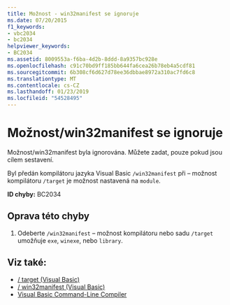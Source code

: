 ```yaml
---
title: Možnost - win32manifest se ignoruje
ms.date: 07/20/2015
f1_keywords:
- vbc2034
- bc2034
helpviewer_keywords:
- BC2034
ms.assetid: 8009553a-f6ba-4d2b-8ddd-8a9357bc928e
ms.openlocfilehash: c91c70bd9ff185bb644fa6cea26b78eb4a5cdf81
ms.sourcegitcommit: 6b308cf6d627d78ee36dbbae8972a310ac7fd6c8
ms.translationtype: MT
ms.contentlocale: cs-CZ
ms.lasthandoff: 01/23/2019
ms.locfileid: "54528495"
---
```

# <a name="option-win32manifest-ignored"></a>Možnost/win32manifest se ignoruje
Možnost/win32manifest byla ignorována. Můžete zadat, pouze pokud jsou cílem sestavení.  
  
 Byl předán kompilátoru jazyka Visual Basic `/win32manifest` při – možnost kompilátoru `/target` je možnost nastavená na `module`.  
  
 **ID chyby:** BC2034  
  
## <a name="to-correct-this-error"></a>Oprava této chyby  
  
1.  Odeberte `/win32manifest` – možnost kompilátoru nebo sadu `/target` umožňuje `exe`, `winexe`, nebo `library`.  
  
## <a name="see-also"></a>Viz také:
- [/ target (Visual Basic)](../../visual-basic/reference/command-line-compiler/target.md)
- [/ win32manifest (Visual Basic)](../../visual-basic/reference/command-line-compiler/win32manifest.md)
- [Visual Basic Command-Line Compiler](../../visual-basic/reference/command-line-compiler/index.md)
